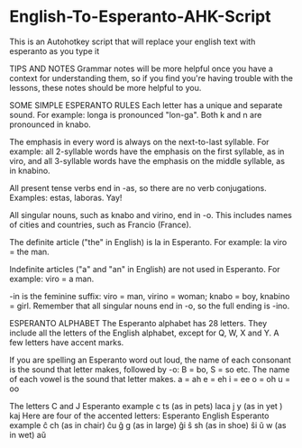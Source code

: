 # English-To-Esperanto-AHK-Script
This is an Autohotkey script that will replace your english text with esperanto as you type it

TIPS AND NOTES
Grammar notes will be more helpful once you have a context for understanding them, 
so if you find you're having trouble with the lessons, these notes should be more helpful to you.

SOME SIMPLE ESPERANTO RULES
Each letter has a unique and separate sound. For example: longa is pronounced "lon-ga". 
Both k and n are pronounced in knabo.

The emphasis in every word is always on the next-to-last syllable. 
For example: all 2-syllable words have the emphasis on the first syllable, 
as in viro, and all 3-syllable words have the emphasis on the middle syllable, as in knabino.

All present tense verbs end in -as, so there are no verb conjugations. 
Examples: estas, laboras. Yay!

All singular nouns, such as knabo and virino, end in -o. 
This includes names of cities and countries, such as Francio (France).

The definite article ("the" in English) is la in Esperanto. For example: la viro = the man.

Indefinite articles ("a" and "an" in English) are not used in Esperanto. 
For example: viro = a man.

-in is the feminine suffix: viro = man, virino = woman; knabo = boy, 
knabino = girl. Remember that all singular nouns end in -o, so the full ending is -ino.

ESPERANTO ALPHABET
The Esperanto alphabet has 28 letters. 
They include all the letters of the English alphabet, 
except for Q, W, X and Y. A few letters have accent marks.

If you are spelling an Esperanto word out loud, 
the name of each consonant is the sound that letter makes, 
followed by -o: B = bo, S = so etc. The name of each vowel is the sound that letter makes.
a   =   ah
e   =   eh
i   =   ee
o   =   oh
u   =   oo

The letters C and J
	                Esperanto example
c	ts (as in pets)      laca
j	y  (as in yet )      kaj
Here are four of the accented letters:
Esperanto   English	        Esperanto example
ĉ              ch (as in chair)   ĉu
ĝ              g  (as in large)  	ĝi
ŝ              sh (as in shoe)  	ŝi
ŭ              w  (as in wet)	    aŭ
